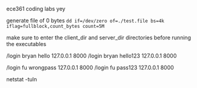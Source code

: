 ece361 coding labs yey

generate file of 0 bytes
`dd if=/dev/zero of=./test.file bs=4k iflag=fullblock,count_bytes count=5M`

make sure to enter the client_dir and server_dir directories before running the executables

/login bryan hello 127.0.0.1 8000
/login bryan hello123 127.0.0.1 8000

/login fu wrongpass 127.0.0.1 8000
/login fu pass123 127.0.0.1 8000



netstat -tuln
